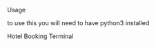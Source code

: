 <!-- R8.

Design help documentation which includes a set of instructions which accurately describe how to use and install the application.

You must include:

steps to install the application

any dependencies required by the application to operate

any system/hardware requirements

how to use any command line arguments made for the application -->

Usage

to use this you will need to have python3 installed 


Hotel Booking Terminal
